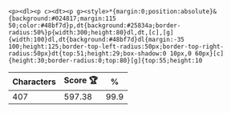 `<p><dl><p c><dt><p g><style>*{margin:0;position:absolute}&{background:#024817;margin:115 50;color:#48bf7d}p,dt{background:#25834a;border-radius:50%}p{width:300;height:80}dl,dt,[c],[g]{width:100}dl,dt{background:#48bf7d}dl{margin:-35 100;height:125;border-top-left-radius:50px;border-top-right-radius:50px}dt{top:51;height:29;box-shadow:0 10px,0 60px}[c]{height:30;border-radius:0;top:80}[g]{top:55;height:10`

| Characters | Score 🏆 | %    |
| ---------- | -------- | ---- |
| 407        | 597.38   | 99.9 |

